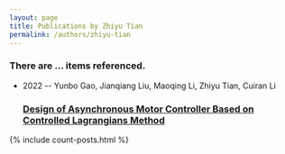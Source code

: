 ```yaml
---
layout: page
title: Publications by Zhiyu Tian
permalink: /authors/zhiyu-tian
---
```


<h3 id="number-posts">There are ... items referenced.</h3>
<ul class="post-list">
<li><span class='post-meta'>2022 -- Yunbo Gao, Jianqiang Liu, Maoqing Li, Zhiyu Tian, Cuiran Li</span><h3><a class='post-link' href="{{ site.baseurl }}/design-of-asynchronous-motor-controller-based-on-controlled-lagrangians-method">Design of Asynchronous Motor Controller Based on Controlled Lagrangians Method</a></h3></li>

</ul>
{% include count-posts.html %}
